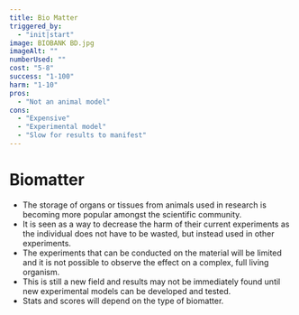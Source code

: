```yaml
---
title: Bio Matter
triggered_by:
  - "init|start"
image: BIOBANK BD.jpg
imageAlt: ""
numberUsed: ""
cost: "5-8"
success: "1-100"
harm: "1-10"
pros:
  - "Not an animal model"
cons:
  - "Expensive"
  - "Experimental model"
  - "Slow for results to manifest"
---
```


# Biomatter

- The storage of organs or tissues from animals used in research is becoming more popular amongst the scientific community.
- It is seen as a way to decrease the harm of their current experiments as the individual does not have to be wasted, but instead used in other experiments.
- The experiments that can be conducted on the material will be limited and it is not possible to observe the effect on a complex, full living organism.
- This is still a new field and results may not be immediately found until new experimental models can be developed and tested.
- Stats and scores will depend on the type of biomatter.
